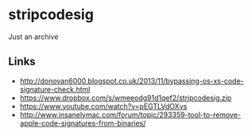 # stripcodesig
Just an archive

## Links

* http://donovan6000.blogspot.co.uk/2013/11/bypassing-os-xs-code-signature-check.html
* https://www.dropbox.com/s/wmeeodg91d1qef2/stripcodesig.zip
* https://www.youtube.com/watch?v=pEGTLVdOXys
* http://www.insanelymac.com/forum/topic/293359-tool-to-remove-apple-code-signatures-from-binaries/
